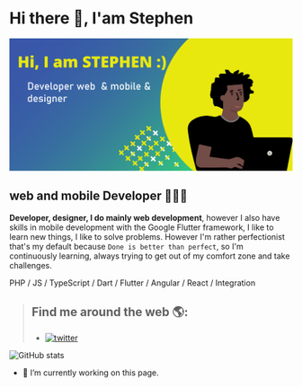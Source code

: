 # Hi there 👋,  I'am Stephen

![Développeur Web et mobile](https://github.com/stephenranaud/stephenranaud/blob/main/banner-github.png?raw=true)

## web and mobile Developer 👨🏽‍💻


**Developer, designer, I do mainly web development**, however I also have skills in mobile development with the Google Flutter framework, I like to learn new things, I like to solve problems. However I'm rather perfectionist that's my default because ``Done is better than perfect``, so I'm continuously learning, always trying to get out of my comfort zone and take challenges.

 PHP / JS / TypeScript / Dart / Flutter / Angular / React / Integration 

> ## Find me around the web 🌎:
> 
> - [<img src='https://cdn.jsdelivr.net/npm/simple-icons@3.0.1/icons/twitter.svg' alt='twitter' height='40'>](https://twitter.com/RanaudStephen)  

![GitHub stats](https://github-readme-stats.vercel.app/api?username=stephenranaud&show_icons=true) 

- 🔭 I’m currently working on this page. 
